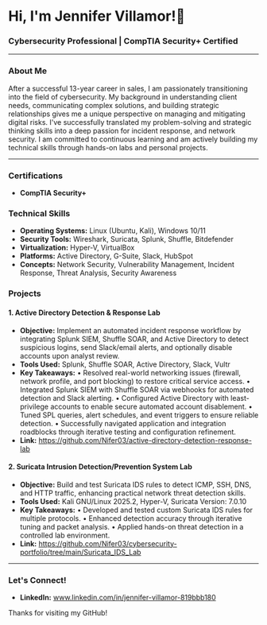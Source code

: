 # Hi, I'm Jennifer Villamor!👋

### Cybersecurity Professional | CompTIA Security+ Certified

---

### About Me

After a successful 13-year career in sales, I am passionately transitioning into the field of cybersecurity. My background in understanding client needs, communicating complex solutions, and building strategic relationships gives me a unique perspective on managing and mitigating digital risks. I've successfully translated my problem-solving and strategic thinking skills into a deep passion for incident response, and network security. I am committed to continuous learning and am actively building my technical skills through hands-on labs and personal projects.

---

### Certifications

- **CompTIA Security+**

### Technical Skills

- **Operating Systems:** Linux (Ubuntu, Kali), Windows 10/11
- **Security Tools:** Wireshark, Suricata, Splunk, Shuffle, Bitdefender
- **Virtualization:** Hyper-V, VirtualBox
- **Platforms:** Active Directory, G-Suite, Slack, HubSpot
- **Concepts:** Network Security, Vulnerability Management, Incident Response, Threat Analysis, Security Awareness

### Projects

#### 1. Active Directory Detection & Response Lab
* **Objective:** Implement an automated incident response workflow by integrating Splunk SIEM, Shuffle SOAR, and Active Directory to detect suspicious logins, send Slack/email alerts, and optionally disable accounts upon analyst review.
* **Tools Used:** Splunk, Shuffle SOAR, Active Directory, Slack, Vultr
* **Key Takeaways:**
• Resolved real-world networking issues (firewall, network profile, and port blocking) to restore critical service access.
• Integrated Splunk SIEM with Shuffle SOAR via webhooks for automated detection and Slack alerting.
• Configured Active Directory with least-privilege accounts to enable secure automated account disablement.
• Tuned SPL queries, alert schedules, and event triggers to ensure reliable detection.
• Successfully navigated application and integration roadblocks through iterative testing and configuration refinement.
* **Link:** https://github.com/Nifer03/active-directory-detection-response-lab

#### 2. Suricata Intrusion Detection/Prevention System Lab
* **Objective:** Build and test Suricata IDS rules to detect ICMP, SSH, DNS, and HTTP traffic, enhancing practical network threat detection skills.
* **Tools Used:** Kali GNU/Linux 2025.2, Hyper-V, Suricata Version: 7.0.10
* **Key Takeaways:**
• Developed and tested custom Suricata IDS rules for multiple protocols.
• Enhanced detection accuracy through iterative tuning and packet analysis.
• Applied hands-on threat detection in a controlled lab environment.
* **Link:** https://github.com/Nifer03/cybersecurity-portfolio/tree/main/Suricata_IDS_Lab

---

### Let's Connect!

- **LinkedIn:** www.linkedin.com/in/jennifer-villamor-819bbb180

Thanks for visiting my GitHub!
